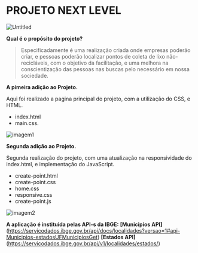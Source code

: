 # PROJETO NEXT LEVEL 

![Untitled](https://user-images.githubusercontent.com/65434919/83586231-49920980-a522-11ea-9b8a-703b72e4145d.png)


**Qual é o propósito do projeto?**

>Especificadamente é uma realização criada onde empresas poderão criar, e pessoas poderão localizar 
pontos de coleta de lixo não-recicláveis, com o objetivo da facilitação, e uma melhora na conscientização das pessoas nas buscas
pelo necessário em nossa sociedade.



**A pimeira adição ao Projeto.**

Aqui foi realizado a pagina principal do projeto,
com a utilização do CSS, e HTML.
- index.html
- main.css.


![imagem1](https://user-images.githubusercontent.com/65434919/83590339-ec9b5100-a52b-11ea-979c-2227914c7795.png)


**Segunda adição ao Projeto.**

Segunda realização do projeto, com uma atualização na
responsividade do index.html, e implementação do JavaScript.
- create-point.html
- create-point.css
- home.css
- responsive.css
- create-point.js

![imagem2](https://user-images.githubusercontent.com/65434919/83590455-28361b00-a52c-11ea-8ddb-32f995ba6ef9.png)

**A aplicação é instituida pelas API-s da IBGE:** **[Municipios API]**(https://servicodados.ibge.gov.br/api/docs/localidades?versao=1#api-Municipios-estadosUFMunicipiosGet) **[Estados API]**(https://servicodados.ibge.gov.br/api/v1/localidades/estados/)

